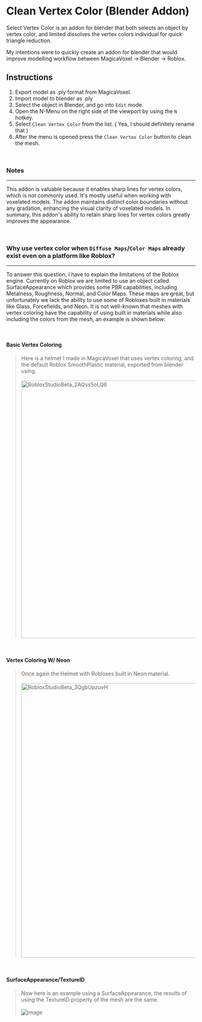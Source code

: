 # Clean Vertex Color (Blender Addon)
Select Vertex Color is an addon for blender that both selects an object by vertex color, and limited dissolves the vertex colors individual for quick triangle reduction.

My intentions were to quickly create an addon for blender that would improve modelling workflow between MagicaVoxel -> Blender -> Roblox.


## Instructions
1. Export model as .ply format from MagicaVoxel.
2. Import model to blender as .ply
3. Select the object in Blender, and go into `Edit` mode.
4. Open the N-Menu on the right side of the viewport by using the `N` hotkey.
5. Select `Clean Vertex Color` from the list. ( Yea, I should definitely rename that ) 
6. After the menu is opened press the `Clean Vertex Color` button to clean the mesh.

<br>

### Notes

<hr>

This addon is valuable because it enables sharp lines for vertex colors, which is not commonly used. 
It's mostly useful when working with voxelated models. The addon maintains distinct color boundaries 
without any gradation, enhancing the visual clarity of voxelated models. In summary, this addon's 
ability to retain sharp lines for vertex colors greatly improves the appearance.

<br>

### Why use vertex color when `Diffuse Maps`/`Color Maps` already exist even on a platform like Roblox?

<hr>

To answer this question, I have to explain the limitations of the Roblox engine. Currently on Roblox
we are limited to use an object called SurfaceAppearance which provides some PBR capabilities, including
Metalness, Roughness, Normal, and Color Maps. These maps are great, but unfortunately we lack the ability
to use some of Robloxes built in materials like Glass, Forcefields, and Neon. It is not well-known that
meshes with vertex coloring have the capability of using built in materials while also including the colors
from the mesh, an example is shown below:

<br>

#### Basic Vertex Coloring
> Here is a helmet I made in MagicaVoxel that uses vertex coloring, and the default Roblox SmoothPlastic material, exported from blender using. <br><br>
> <img width="685" alt="RobloxStudioBeta_2AQss5oLQ6" src="https://github.com/Amero-EOF/Select-Vertex-Color/assets/60054103/523de928-149b-4f10-bc8f-8b71627714b7">

<br>

#### Vertex Coloring W/ Neon
> Once again the Helmet with Robloxes built in Neon material. <br><br>
> <img width="730" alt="RobloxStudioBeta_3QgbUpzuvH" src="https://github.com/Amero-EOF/Select-Vertex-Color/assets/60054103/d66739e1-4693-43a7-8427-310bbaf2c6fc">

<br>

#### SurfaceAppearance/TextureID

> Now here is an example using a SurfaceAppearance, the results of using the TextureID property of the mesh are the same. <br><br>
> ![image](https://github.com/Amero-EOF/Select-Vertex-Color/assets/60054103/ec1af40c-bb42-4685-91c6-753963243a67)
